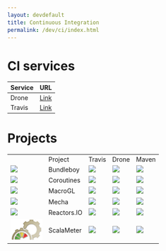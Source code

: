 ```yaml
---
layout: devdefault
title: Continuous Integration
permalink: /dev/ci/index.html
---
```


# CI services


| Service | URL |
| ------- | --- |
| Drone   | [Link](http://ci.storm-enroute.com:443)      |
| Travis  | [Link](https://travis-ci.org/storm-enroute/) |


# Projects

<table class="projects">
<tr class="projects-title-row">
  <td>
  </td>
  <td>
    Project
  </td>
  <td>
    Travis
  </td>
  <td>
    Drone
  </td>
  <td>
    Maven
  </td>
</tr>

<tr>
  <td>
    <img src="/resources/images/bundleboy-mini-logo.png" height="48" />
  </td>
  <td class="projects-name">
    Bundleboy
  </td>
  <td>
    <a href="https://travis-ci.org/storm-enroute/bundleboy">
      <img src="https://travis-ci.org/storm-enroute/bundleboy.svg?branch=master" />
    </a>
  </td>
  <td>
    <a href="http://ci.storm-enroute.com:443/storm-enroute/bundleboy">
      <img src="http://ci.storm-enroute.com:443/api/badges/storm-enroute/bundleboy/status.svg" />
    </a>
  </td>
  <td>
    <a href="http://mvnrepository.com/artifact/com.storm-enroute/bundleboy_2.11">
      <img src="https://img.shields.io/maven-central/v/com.storm-enroute/bundleboy_2.11.svg" />
    </a>
  </td>
</tr>

<tr>
  <td>
    <img src="/resources/images/border-paper.png" height="48" />
  </td>
  <td class="projects-name">
    Coroutines
  </td>
  <td>
    <a href="https://travis-ci.org/storm-enroute/coroutines">
      <img src="https://travis-ci.org/storm-enroute/coroutines.svg?branch=master" />
    </a>
  </td>
  <td>
    <a href="http://ci.storm-enroute.com:443/storm-enroute/coroutines">
      <img src="http://ci.storm-enroute.com:443/api/badges/storm-enroute/coroutines/status.svg" />
    </a>
  </td>
  <td>
    <a href="http://mvnrepository.com/artifact/com.storm-enroute/coroutines_2.11">
      <img src="https://img.shields.io/maven-central/v/com.storm-enroute/coroutines_2.11.svg" />
    </a>
  </td>
</tr>

<tr>
  <td>
    <img src="/resources/images/macrogl-96.png" height="48" />
  </td>
  <td class="projects-name">
    MacroGL
  </td>
  <td>
    <a href="https://travis-ci.org/storm-enroute/macrogl">
      <img src="https://travis-ci.org/storm-enroute/macrogl.svg?branch=master" />
    </a>
  </td>
  <td>
    <a href="http://ci.storm-enroute.com:443/storm-enroute/macrogl">
      <img src="http://ci.storm-enroute.com:443/api/badges/storm-enroute/macrogl/status.svg" />
    </a>
  </td>
  <td>
    <a href="http://mvnrepository.com/artifact/com.storm-enroute/macrogl_2.11">
      <img src="https://img.shields.io/maven-central/v/com.storm-enroute/macrogl_2.11.svg" />
    </a>
  </td>
</tr>

<tr>
  <td>
    <img src="/resources/images/mecha-logo-64.png" height="48" />
  </td>
  <td class="projects-name">
    Mecha
  </td>
  <td>
    <a href="https://travis-ci.org/storm-enroute/mecha">
      <img src="https://travis-ci.org/storm-enroute/mecha.svg?branch=master" />
    </a>
  </td>
  <td>
    <a href="http://ci.storm-enroute.com:443/storm-enroute/mecha">
      <img src="http://ci.storm-enroute.com:443/api/badges/storm-enroute/mecha/status.svg" />
    </a>
  </td>
  <td>
    <a href="http://mvnrepository.com/artifact/com.storm-enroute/mecha">
      <img src="https://img.shields.io/maven-central/v/com.storm-enroute/mecha.svg" />
    </a>
  </td>
</tr>

<tr>
  <td>
    <img src="/resources/images/reactress-gradient.png" height="48" />
  </td>
  <td class="projects-name">
    Reactors.IO
  </td>
  <td>
    <a href="https://travis-ci.org/reactors-io/reactors">
      <img src="https://travis-ci.org/reactors-io/reactors.svg?branch=master" />
    </a>
  </td>
  <td>
    <a href="http://ci.storm-enroute.com:443/reactors-io/reactors">
      <img src="http://ci.storm-enroute.com:443/api/badges/reactors-io/reactors/status.svg" />
    </a>
  </td>
  <td>
    <a href="http://mvnrepository.com/artifact/com.storm-enroute/reactors_2.11">
      <img src="https://img.shields.io/maven-central/v/com.storm-enroute/reactors_2.11.svg" />
    </a>
  </td>
</tr>

<tr>
  <td>
    <img src="/resources/images/scalameter-logo-yellow.png" height="48" />
  </td>
  <td class="projects-name">
    ScalaMeter
  </td>
  <td>
    <a href="https://travis-ci.org/scalameter/scalameter">
      <img src="https://travis-ci.org/scalameter/scalameter.svg?branch=master" />
    </a>
  </td>
  <td>
    <a href="http://ci.storm-enroute.com:443/scalameter/scalameter">
      <img src="http://ci.storm-enroute.com:443/api/badges/scalameter/scalameter/status.svg" />
    </a>
  </td>
  <td>
    <a href="http://mvnrepository.com/artifact/com.storm-enroute/scalameter_2.11">
      <img src="https://img.shields.io/maven-central/v/com.storm-enroute/scalameter_2.11.svg" />
    </a>
  </td>
</tr></table>
